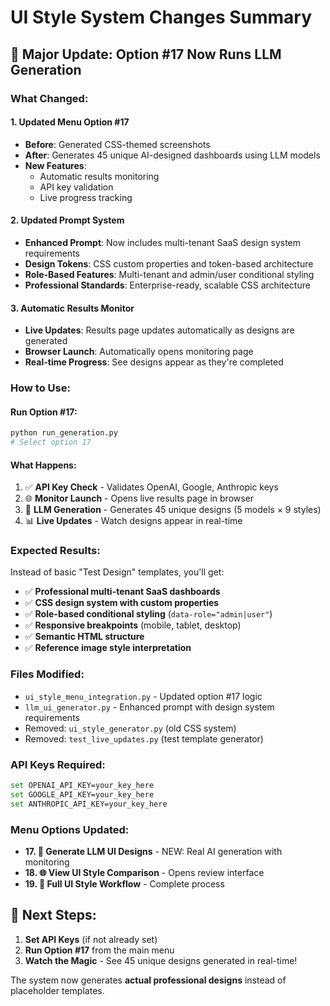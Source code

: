 # UI Style System Changes Summary

## 🚀 **Major Update: Option #17 Now Runs LLM Generation**

### **What Changed:**

#### **1. Updated Menu Option #17**
- **Before**: Generated CSS-themed screenshots
- **After**: Generates 45 unique AI-designed dashboards using LLM models
- **New Features**: 
  - Automatic results monitoring
  - API key validation
  - Live progress tracking

#### **2. Updated Prompt System**
- **Enhanced Prompt**: Now includes multi-tenant SaaS design system requirements
- **Design Tokens**: CSS custom properties and token-based architecture
- **Role-Based Features**: Multi-tenant and admin/user conditional styling
- **Professional Standards**: Enterprise-ready, scalable CSS architecture

#### **3. Automatic Results Monitor**
- **Live Updates**: Results page updates automatically as designs are generated
- **Browser Launch**: Automatically opens monitoring page
- **Real-time Progress**: See designs appear as they're completed

### **How to Use:**

#### **Run Option #17:**
```bash
python run_generation.py
# Select option 17
```

#### **What Happens:**
1. ✅ **API Key Check** - Validates OpenAI, Google, Anthropic keys
2. 🌐 **Monitor Launch** - Opens live results page in browser
3. 🤖 **LLM Generation** - Generates 45 unique designs (5 models × 9 styles)
4. 📊 **Live Updates** - Watch designs appear in real-time

### **Expected Results:**

Instead of basic "Test Design" templates, you'll get:
- ✅ **Professional multi-tenant SaaS dashboards**
- ✅ **CSS design system with custom properties**
- ✅ **Role-based conditional styling** (`data-role="admin|user"`)
- ✅ **Responsive breakpoints** (mobile, tablet, desktop)
- ✅ **Semantic HTML structure**
- ✅ **Reference image style interpretation**

### **Files Modified:**
- `ui_style_menu_integration.py` - Updated option #17 logic
- `llm_ui_generator.py` - Enhanced prompt with design system requirements
- Removed: `ui_style_generator.py` (old CSS system)
- Removed: `test_live_updates.py` (test template generator)

### **API Keys Required:**
```bash
set OPENAI_API_KEY=your_key_here
set GOOGLE_API_KEY=your_key_here  
set ANTHROPIC_API_KEY=your_key_here
```

### **Menu Options Updated:**
- **17. 🤖 Generate LLM UI Designs** - NEW: Real AI generation with monitoring
- **18. 🌐 View UI Style Comparison** - Opens review interface
- **19. 🎯 Full UI Style Workflow** - Complete process

## 🎯 **Next Steps:**

1. **Set API Keys** (if not already set)
2. **Run Option #17** from the main menu
3. **Watch the Magic** - See 45 unique designs generated in real-time!

The system now generates **actual professional designs** instead of placeholder templates.
